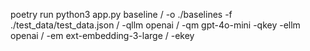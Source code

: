 poetry run python3 app.py baseline /
-o ./baselines
-f ./test_data/test_data.json /
-qllm openai /
-qm gpt-4o-mini
-qkey
-ellm openai /
-em ext-embedding-3-large /
-ekey
